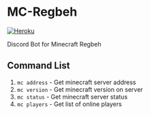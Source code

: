 # MC-Regbeh

[![Heroku](https://heroku-badge.herokuapp.com?app=mc-regbeh&style=flat&svg=1)](https://mc-regbeh.herokuapp.com/)

Discord Bot for Minecraft Regbeh

## Command List

1. `mc address` - Get minecraft server address
2. `mc version` - Get minecraft version on server
3. `mc status` - Get minecraft server status
4. `mc players` - Get list of online players

